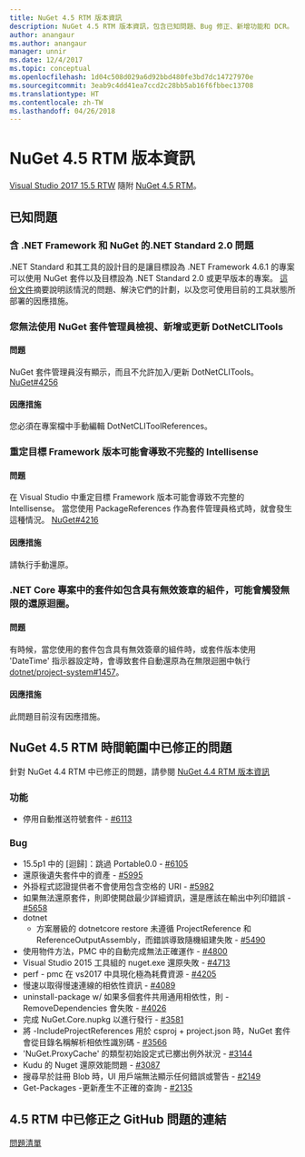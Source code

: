 ```yaml
---
title: NuGet 4.5 RTM 版本資訊
description: NuGet 4.5 RTM 版本資訊，包含已知問題、Bug 修正、新增功能和 DCR。
author: anangaur
ms.author: anangaur
manager: unnir
ms.date: 12/4/2017
ms.topic: conceptual
ms.openlocfilehash: 1d04c508d029a6d92bbd480fe3bd7dc14727970e
ms.sourcegitcommit: 3eab9c4dd41ea7ccd2c28bb5ab16f6fbbec13708
ms.translationtype: HT
ms.contentlocale: zh-TW
ms.lasthandoff: 04/26/2018
---
```

# <a name="nuget-45-rtm-release-notes"></a>NuGet 4.5 RTM 版本資訊

[Visual Studio 2017 15.5 RTW](https://www.visualstudio.com/news/releasenotes/vs2017-relnotes) 隨附 [NuGet 4.5 RTM](https://dist.nuget.org/win-x86-commandline/v4.5.0/nuget.exe)。

## <a name="known-issues"></a>已知問題

### <a name="issues-with-net-standard-20-with-net-framework--nuget"></a>含 .NET Framework 和 NuGet 的.NET Standard 2.0 問題 

.NET Standard 和其工具的設計目的是讓目標設為 .NET Framework 4.6.1 的專案可以使用 NuGet 套件以及目標設為 .NET Standard 2.0 或更早版本的專案。 [這份文件](https://github.com/dotnet/standard/issues/481)摘要說明該情況的問題、解決它們的計劃，以及您可使用目前的工具狀態所部署的因應措施。

### <a name="you-are-unable-to-view-add-or-update-dotnetclitools-using-nuget-package-manager"></a>您無法使用 NuGet 套件管理員檢視、新增或更新 DotNetCLITools

#### <a name="issue"></a>問題

NuGet 套件管理員沒有顯示，而且不允許加入/更新 DotNetCLITools。 [NuGet#4256](https://github.com/NuGet/Home/issues/4256)

#### <a name="workaround"></a>因應措施

您必須在專案檔中手動編輯 DotNetCLIToolReferences。

### <a name="retargeting-target-framework-version-may-lead-to-incomplete-intellisense"></a>重定目標 Framework 版本可能會導致不完整的 Intellisense

#### <a name="issue"></a>問題

在 Visual Studio 中重定目標 Framework 版本可能會導致不完整的 Intellisense。 當您使用 PackageReferences 作為套件管理員格式時，就會發生這種情況。 [NuGet#4216](https://github.com/NuGet/Home/issues/4216)

#### <a name="workaround"></a>因應措施

請執行手動還原。

### <a name="a-package-in-a-net-core-project-that-contains-an-assembly-with-an-invalid-signature-can-trigger-an-infinite-restore-loop"></a>.NET Core 專案中的套件如包含具有無效簽章的組件，可能會觸發無限的還原迴圈。

#### <a name="issue"></a>問題

有時候，當您使用的套件包含具有無效簽章的組件時，或套件版本使用 'DateTime' 指示器設定時，會導致套件自動還原為在無限迴圈中執行 [dotnet/project-system#1457](https://github.com/dotnet/project-system/issues/1457)。

#### <a name="workaround"></a>因應措施

此問題目前沒有因應措施。

## <a name="issues-fixed-in-nuget-45-rtm-timeframe"></a>NuGet 4.5 RTM 時間範圍中已修正的問題

針對 NuGet 4.4 RTM 中已修正的問題，請參閱 [NuGet 4.4 RTM 版本資訊](../release-notes/nuget-4.4-RTM.md) 

### <a name="features"></a>功能

- 停用自動推送符號套件 - [#6113](https://github.com/NuGet/Home/issues/6113)

### <a name="bugs"></a>Bug

- 15.5p1 中的 [迴歸]：跳過 Portable0.0 - [#6105](https://github.com/NuGet/Home/issues/6105)
- 還原後遺失套件中的資產 - [#5995](https://github.com/NuGet/Home/issues/5995)
- 外掛程式認證提供者不會使用包含空格的 URI - [#5982](https://github.com/NuGet/Home/issues/5982)
- 如果無法還原套件，則即使開啟最少詳細資訊，還是應該在輸出中列印錯誤 - [#5658](https://github.com/NuGet/Home/issues/5658)
- dotnet
  - 方案層級的 dotnetcore restore 未遵循 ProjectReference 和 ReferenceOutputAssembly，而錯誤導致隨機組建失敗 - [#5490](https://github.com/NuGet/Home/issues/5490)
- 使用物件方法，PMC 中的自動完成無法正確運作 - [#4800](https://github.com/NuGet/Home/issues/4800)
- Visual Studio 2015 工具組的 nuget.exe 還原失敗 - [#4713](https://github.com/NuGet/Home/issues/4713)
- perf - pmc 在 vs2017 中具現化極為耗費資源 - [#4205](https://github.com/NuGet/Home/issues/4205)
- 慢速以取得慢速連線的相依性資訊 - [#4089](https://github.com/NuGet/Home/issues/4089)
- uninstall-package w/ 如果多個套件共用通用相依性，則 -RemoveDependencies 會失敗 - [#4026](https://github.com/NuGet/Home/issues/4026)
- 完成 NuGet.Core.nupkg 以進行發行 - [#3581](https://github.com/NuGet/Home/issues/3581)
- 將 -IncludeProjectReferences 用於 csproj + project.json 時，NuGet 套件會從目錄名稱解析相依性識別碼 - [#3566](https://github.com/NuGet/Home/issues/3566)
- 'NuGet.ProxyCache' 的類型初始設定式已擲出例外狀況 - [#3144](https://github.com/NuGet/Home/issues/3144)
- Kudu 的 Nuget 還原效能問題 - [#3087](https://github.com/NuGet/Home/issues/3087)
- 搜尋早於註冊 Blob 時，UI 用戶端無法顯示任何錯誤或警告 - [#2149](https://github.com/NuGet/Home/issues/2149)
- Get-Packages -更新產生不正確的查詢 - [#2135](https://github.com/NuGet/Home/issues/2135)

## <a name="links-to-github-issues-fixed-in-45-rtm"></a>4.5 RTM 中已修正之 GitHub 問題的連結

[問題清單](https://github.com/NuGet/Home/issues?q=is%3Aissue+milestone%3A4.5+is%3Aclosed)
